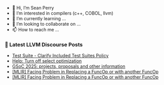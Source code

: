 - 👋 Hi, I’m Sean Perry
- 👀 I’m interested in compilers (c++, COBOL, llvm)
- 🌱 I’m currently learning ...
- 💞️ I’m looking to collaborate on ...
- 📫 How to reach me ...

<!---
s66perry/s66perry is a ✨ special ✨ repository because its `README.md` (this file) appears on your GitHub profile.
You can click the Preview link to take a look at your changes.
--->
### 📕 Latest LLVM Discourse Posts

<!-- DISCOURSE-LLVM:START -->
- [Test Suite - Clarify Included Test Suites Policy](https://discourse.llvm.org/t/test-suite-clarify-included-test-suites-policy/84859#post_5)
- [Help: Turn off select optimization](https://discourse.llvm.org/t/help-turn-off-select-optimization/85672#post_7)
- [GSoC 2025: projects, proposals and other information](https://discourse.llvm.org/t/gsoc-2025-projects-proposals-and-other-information/85035#post_11)
- [[MLIR] Facing Problem in Replacing a FuncOp or with another FuncOp](https://discourse.llvm.org/t/mlir-facing-problem-in-replacing-a-funcop-or-with-another-funcop/85683#post_2)
- [[MLIR] Facing Problem in Replacing a FuncOp or with another FuncOp](https://discourse.llvm.org/t/mlir-facing-problem-in-replacing-a-funcop-or-with-another-funcop/85683#post_1)
<!-- DISCOURSE-LLVM:END -->

